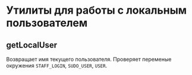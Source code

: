 # Утилиты для работы с локальным пользователем

## getLocalUser
Возвращает имя текущего пользователя. Проверяет переменые окружения `STAFF_LOGIN`, `SUDO_USER`, `USER`.
